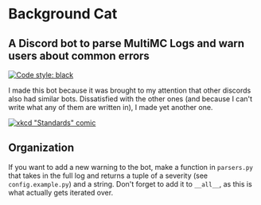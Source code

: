 # Background Cat
## A Discord bot to parse MultiMC Logs and warn users about common errors
[![Code style: black](https://img.shields.io/badge/code%20style-black-000000.svg)](https://github.com/ambv/black)

I made this bot because it was brought to my attention that other discords also had similar bots. Dissatisfied with the other ones (and because I can't write what any of them are written in), I made yet another one.

[![xkcd "Standards" comic](https://imgs.xkcd.com/comics/standards.png)](https://xkcd.com/927/)


## Organization

If you want to add a new warning to the bot, make a function in `parsers.py` that takes in the full log and returns a tuple of a severity (see `config.example.py`) and a string. Don't forget to add it to `__all__`, as this is what actually gets iterated over.